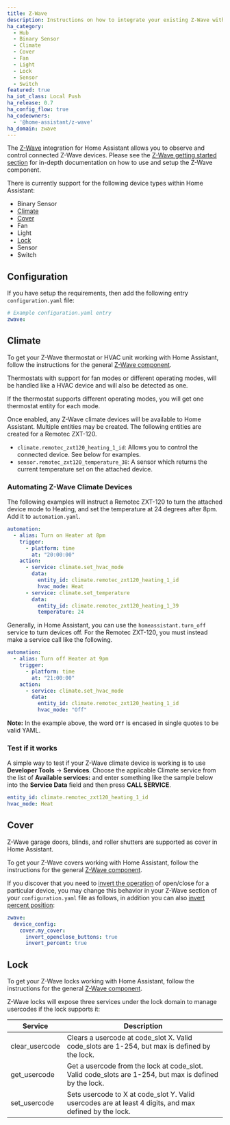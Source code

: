 ```yaml
---
title: Z-Wave
description: Instructions on how to integrate your existing Z-Wave within Home Assistant.
ha_category:
  - Hub
  - Binary Sensor
  - Climate
  - Cover
  - Fan
  - Light
  - Lock
  - Sensor
  - Switch
featured: true
ha_iot_class: Local Push
ha_release: 0.7
ha_config_flow: true
ha_codeowners:
  - '@home-assistant/z-wave'
ha_domain: zwave
---
```


The [Z-Wave](https://www.z-wave.com/) integration for Home Assistant allows you to observe and control connected Z-Wave devices. Please see the [Z-Wave getting started section](/docs/z-wave/) for in-depth documentation on how to use and setup the Z-Wave component.

There is currently support for the following device types within Home Assistant:

- Binary Sensor
- [Climate](#climate)
- [Cover](#cover)
- Fan
- Light
- [Lock](#lock)
- Sensor
- Switch

## Configuration

If you have setup the requirements, then add the following entry `configuration.yaml` file:

```yaml
# Example configuration.yaml entry
zwave:
```

## Climate

To get your Z-Wave thermostat or HVAC unit working with Home Assistant, follow the instructions for the general [Z-Wave component](/getting-started/z-wave/).

<div class='note'>

Thermostats with support for fan modes or different operating modes, will be handled like a HVAC device and will also be detected as one.

If the thermostat supports different operating modes, you will get one thermostat entity for each mode.

</div>

Once enabled, any Z-Wave climate devices will be available to Home Assistant. Multiple entities may be created. The following entities are created for a Remotec ZXT-120.

- `climate.remotec_zxt120_heating_1_id`: Allows you to control the connected device. See below for examples.
- `sensor.remotec_zxt120_temperature_38`: A sensor which returns the current temperature set on the attached device.

### Automating Z-Wave Climate Devices

The following examples will instruct a Remotec ZXT-120 to turn the attached device mode to Heating, and set the temperature at 24 degrees after 8pm. Add it to `automation.yaml`.

```yaml
automation:
  - alias: Turn on Heater at 8pm
    trigger:
      - platform: time
        at: "20:00:00"
    action:
      - service: climate.set_hvac_mode
        data:
          entity_id: climate.remotec_zxt120_heating_1_id
          hvac_mode: Heat
      - service: climate.set_temperature
        data:
          entity_id: climate.remotec_zxt120_heating_1_39
          temperature: 24
```

Generally, in Home Assistant, you can use the `homeassistant.turn_off` service to turn devices off. For the Remotec ZXT-120, you must instead make a service call like the following.

```yaml
automation:
  - alias: Turn off Heater at 9pm
    trigger:
      - platform: time
        at: "21:00:00"
    action:
      - service: climate.set_hvac_mode
        data:
          entity_id: climate.remotec_zxt120_heating_1_id
          hvac_mode: "Off"
```

**Note:** In the example above, the word `Off` is encased in single quotes to be valid YAML.

### Test if it works

A simple way to test if your Z-Wave climate device is working is to use **Developer Tools** -> **Services**. Choose the applicable Climate service from the list of **Available services:** and enter something like the sample below into the **Service Data** field and then press **CALL SERVICE**.

```yaml
entity_id: climate.remotec_zxt120_heating_1_id
hvac_mode: Heat
```

## Cover

Z-Wave garage doors, blinds, and roller shutters are supported as cover in Home Assistant.

To get your Z-Wave covers working with Home Assistant, follow the instructions for the general [Z-Wave component](#configuration).

If you discover that you need to [invert the operation](/docs/z-wave/installation/#invert_openclose_buttons) of open/close for a particular device, you may change this behavior in your Z-Wave section of your `configuration.yaml` file as follows, in addition you can also [invert percent position](/docs/z-wave/installation/#invert_percent):

```yaml
zwave:
  device_config:
    cover.my_cover:
      invert_openclose_buttons: true
      invert_percent: true
```

## Lock

To get your Z-Wave locks working with Home Assistant, follow the instructions for the general [Z-Wave component](#configuration).

Z-Wave locks will expose three services under the lock domain to manage usercodes if the lock supports it:

| Service        | Description                                                                                            |
| -------------- | ------------------------------------------------------------------------------------------------------ |
| clear_usercode | Clears a usercode at code_slot X. Valid code_slots are 1-254, but max is defined by the lock.          |
| get_usercode   | Get a usercode from the lock at code_slot. Valid code_slots are 1-254, but max is defined by the lock. |
| set_usercode   | Sets usercode to X at code_slot Y. Valid usercodes are at least 4 digits, and max defined by the lock. |
